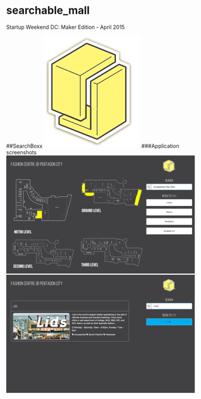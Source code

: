 # searchable_mall
Startup Weekend DC: Maker Edition - April 2015

##SearchBoxx
![alt tag](images/searchboxx_web_logo_300px.png)
###Application screenshots
![alt tag](images/screenshot.png)
![alt tag](images/screenshot2.png)
